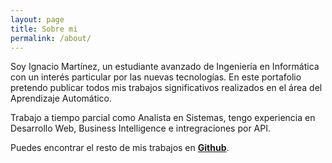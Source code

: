 ```yaml
---
layout: page
title: Sobre mi
permalink: /about/
---
```


Soy Ignacio Martínez, un estudiante avanzado de Ingeniería en Informática con un interés particular por las nuevas tecnologías.
En este portafolio pretendo publicar todos mis trabajos significativos realizados en el área del Aprendizaje Automático.

Trabajo a tiempo parcial como Analista en Sistemas, tengo experiencia en Desarrollo Web, Business Intelligence e intregraciones por API. 

Puedes encontrar el resto de mis trabajos en **[Github](https://github.com/Nachlord996)**.
